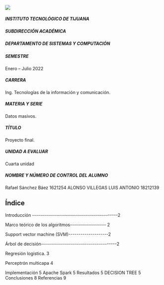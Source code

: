 ![](https://encrypted-tbn0.gstatic.com/images?q=tbn:ANd9GcTyEeQKr8i8LV46EPfadUhj83K8z9xG37VHYA&usqp=CAU)
##### INSTITUTO TECNOLÓGICO DE TIJUANA
##### SUBDIRECCIÓN ACADÉMICA
##### DEPARTAMENTO DE SISTEMAS Y COMPUTACIÓN
##### SEMESTRE
Enero – Julio 2022
##### CARRERA
Ing. Tecnologías de la información y comunicación.
##### MATERIA Y SERIE
Datos masivos.
##### TÍTULO
Proyecto final.
##### UNIDAD A EVALUAR
Cuarta unidad
##### NOMBRE Y NÚMERO DE CONTROL DEL ALUMNO
Rafael Sánchez Báez 1621254
ALONSO VILLEGAS LUIS ANTONIO 18212139

## Índice
Introducción -------------------------------------------2

Marco teórico de los algoritmos------------------ 2

Support vector machine (SVM)--------------------2

Árbol de decisión--------------------------------------2

Regresión logística.	3

Perceptrón multicapa	4

Implementación	5
Apache Spark	5
Resultados	5
DECISION TREE	5
Conclusiones	8
Referencias	9

